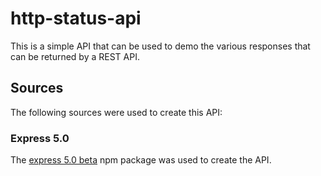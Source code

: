 # http-status-api

This is a simple API that can be used to demo the various responses that can be
returned by a REST API.

## Sources

The following sources were used to create this API:

### Express 5.0

The [express 5.0 beta](https://www.npmjs.com/package/express/v/5.0.0-beta.1) npm package was used to create the API.
